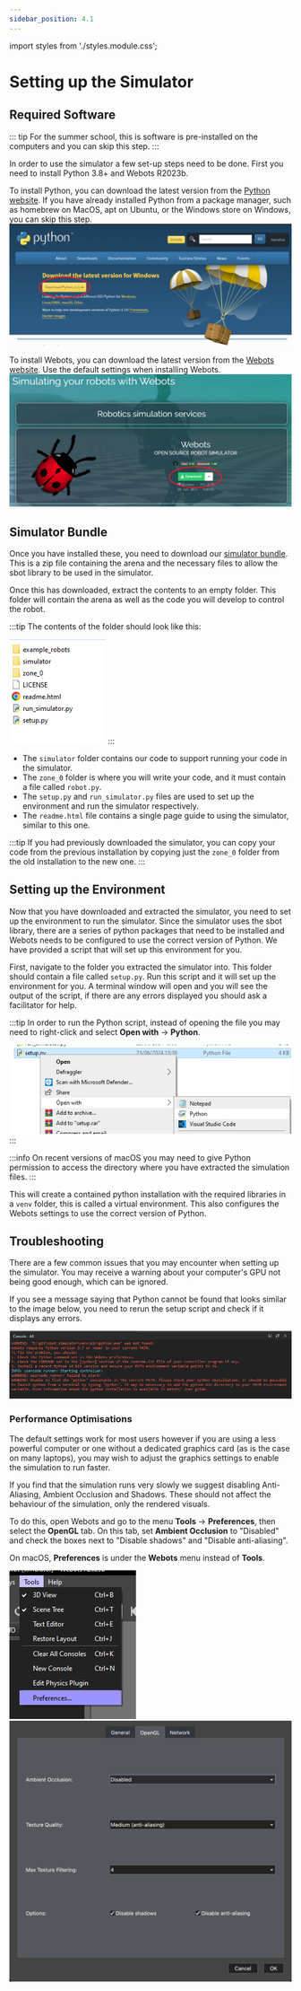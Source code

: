 ```yaml
---
sidebar_position: 4.1
---
```

import styles from './styles.module.css';

# Setting up the Simulator

## Required Software
::: tip
For the summer school, this is software is  pre-installed on the computers and you can skip this step.
:::

In order to use the simulator a few set-up steps need to be done.
First you need to install Python 3.8+ and Webots R2023b.

To install Python, you can download the latest version from the [Python website](https://www.python.org/downloads/). If you have already installed Python from a package manager, such as homebrew on MacOS, apt on Ubuntu, or the Windows store on Windows, you can skip this step.
![python download site](../assets/img/simulator/python_download.png)

To install Webots, you can download the latest version from the [Webots website](https://cyberbotics.com/#download). Use the default settings when installing Webots.
![webots download site](../assets/img/simulator/webots_download.png)

## Simulator Bundle

Once you have installed these, you need to download our [simulator bundle](https://github.com/sourcebots/sbot_simulator/releases/download/2024.1.0/sbot-simulator-2024.1.0.zip).
This is a zip file containing the arena and the necessary files to allow the sbot library to be used in the simulator.

Once this has downloaded, extract the contents to an empty folder.
This folder will contain the arena as well as the code you will develop to control the robot.

:::tip
The contents of the folder should look like this:

![File contents of a release](../assets/img/simulator/release_contents.png)
:::

- The `simulator` folder contains our code to support running your code in the simulator.
- The `zone_0` folder is where you will write your code, and it must contain a file called `robot.py`.
- The `setup.py` and `run_simulator.py` files are used to set up the environment and run the simulator respectively.
- The `readme.html` file contains a single page guide to using the simulator, similar to this one.

:::tip
If you had previously downloaded the simulator, you can copy your code from the previous installation by copying just the `zone_0` folder from the old installation to the new one.
:::

## Setting up the Environment

Now that you have downloaded and extracted the simulator, you need to set up the environment to run the simulator.
Since the simulator uses the sbot library, there are a series of python packages that need to be installed and Webots needs to be configured to use the correct version of Python.
We have provided a script that will set up this environment for you.

First, navigate to the folder you extracted the simulator into. This folder should contain a file called `setup.py`.
Run this script and it will set up the environment for you.
A terminal window will open and you will see the output of the script, if there are any errors displayed you should ask a facilitator for help.

:::tip
In order to run the Python script, instead of opening the file you may need to right-click and select **Open with** &rarr; **Python**.

![Open with Python](../assets/img/simulator/open-with-python.png)
:::

:::info
On recent versions of macOS you may need to give Python permission to access the directory where you have extracted the simulation files.
:::

This will create a contained python installation with the required libraries in a `venv` folder, this is called a virtual environment.
This also configures the Webots settings to use the correct version of Python.

## Troubleshooting

There are a few common issues that you may encounter when setting up the simulator.
You may receive a warning about your computer's GPU not being good enough, which can be ignored.

If you see a message saying that Python cannot be found that looks similar to the image below, you need to rerun the setup script and check if it displays any errors.

![Python not found](../assets/img/simulator/python-unfound.png)

### Performance Optimisations

The default settings work for most users however if you are using a less powerful computer or one without a dedicated graphics card (as is the case on many laptops), you may wish to adjust the graphics settings to enable the simulation to run faster.

If you find that the simulation runs very slowly we suggest disabling Anti-Aliasing, Ambient Occlusion and Shadows.
These should not affect the behaviour of the simulation, only the rendered visuals.

To do this, open Webots and go to the menu **Tools** &rarr; **Preferences**, then select the **OpenGL** tab.
On this tab, set **Ambient Occlusion** to "Disabled" and check the boxes next to "Disable shadows" and "Disable anti-aliasing".

On macOS, **Preferences** is under the **Webots** menu instead of **Tools**.

![Preferences Location](../assets/img/simulator/windows-preferences.png#left)
![Preferences Interface](../assets/img/simulator/reduced-settings.png#right)

